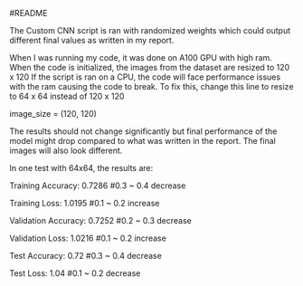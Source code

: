 #README

The Custom CNN script is ran with randomized weights which could output different final values as written in my report.

When I was running my code, it was done on A100 GPU with high ram. 
When the code is initialized, the images from the dataset are resized to 120 x 120
If the script is ran on a CPU, the code will face performance issues with the ram causing the code to break.
To fix this, change this line to resize to 64 x 64 instead of 120 x 120

image_size = (120, 120)

The results should not change significantly but final performance of the model might drop compared to what was written in the report. 
The final images will also look different.

In one test with 64x64, the results are:

Training Accuracy: 0.7286
#0.3 ~ 0.4 decrease

Training Loss: 1.0195
#0.1 ~ 0.2 increase

Validation Accuracy: 0.7252 
#0.2 ~ 0.3 decrease

Validation Loss: 1.0216 
#0.1 ~ 0.2 increase

Test Accuracy: 0.72 
#0.3 ~ 0.4 decrease

Test Loss: 1.04
#0.1 ~ 0.2 decrease


